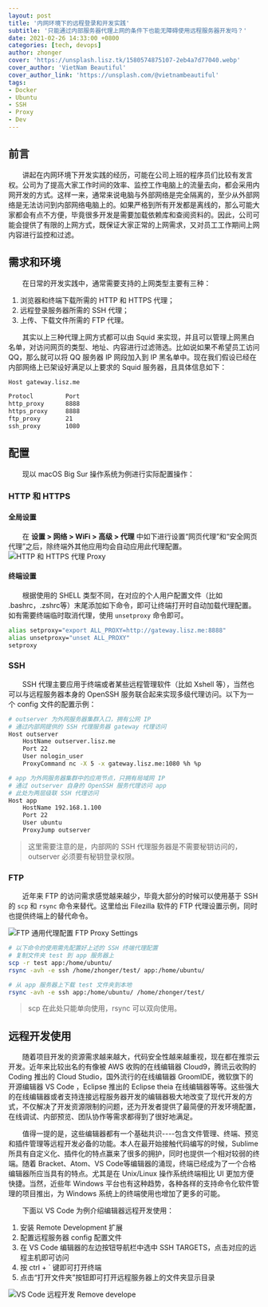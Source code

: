 ```yaml
---
layout: post
title: '内网环境下的远程登录和开发实践'
subtitle: '只能通过内部服务器代理上网的条件下也能无障碍使用远程服务器开发吗？'
date: 2021-02-26 14:33:00 +0800
categories: [tech, devops]
author: zhonger
cover: 'https://unsplash.lisz.tk/1580574875107-2eb4a7d77040.webp'
cover_author: 'VietNam Beautiful'
cover_author_link: 'https://unsplash.com/@vietnambeautiful'
tags: 
- Docker
- Ubuntu
- SSH
- Proxy
- Dev
---
```


## 前言

&emsp;&emsp;讲起在内网环境下开发实践的经历，可能在公司上班的程序员们比较有发言权。公司为了提高大家工作时间的效率、监控工作电脑上的流量去向，都会采用内网开发的方式。这样一来，通常来说电脑与外部网络是完全隔离的，至少从外部网络是无法访问到内部网络电脑上的。如果严格到所有开发都是离线的，那么可能大家都会有点不方便，毕竟很多开发是需要加载依赖库和查阅资料的。因此，公司可能会提供了有限的上网方式，既保证大家正常的上网需求，又对员工工作期间上网内容进行监控和过滤。

## 需求和环境

&emsp;&emsp;在日常的开发实践中，通常需要支持的上网类型主要有三种：

1. 浏览器和终端下载所需的 HTTP 和 HTTPS 代理；
2. 远程登录服务器所需的 SSH 代理；
3. 上传、下载文件所需的 FTP 代理。

&emsp;&emsp;其实以上三种代理上网方式都可以由 Squid 来实现，并且可以管理上网黑白名单，对访问网页的类型、地址、内容进行过滤筛选。比如说如果不希望员工访问 QQ，那么就可以将 QQ 服务器 IP 网段加入到 IP 黑名单中。现在我们假设已经在内部网络上已架设好满足以上要求的 Squid 服务器，且具体信息如下：

```bash
Host gateway.lisz.me

Protocl         Port
http_proxy      8888
https_proxy     8888
ftp_proxy       21
ssh_proxy       1080
```

## 配置

&emsp;&emsp;现以 macOS Big Sur 操作系统为例进行实际配置操作：

### HTTP 和 HTTPS

#### 全局设置

&emsp;&emsp;在 **设置 > 网络 > WiFi > 高级 > 代理** 中如下进行设置“网页代理”和“安全网页代理”之后，除终端外其他应用均会自动应用此代理配置。
![HTTP 和 HTTPS 代理 Proxy](https://i.lisz.top/blog/z3DnTh.webp)

#### 终端设置

&emsp;&emsp;根据使用的 SHELL 类型不同，在对应的个人用户配置文件（比如 .bashrc，.zshrc等）末尾添加如下命令，即可让终端打开时自动加载代理配置。如有需要终端临时取消代理，使用 `unsetproxy` 命令即可。

```bash
alias setproxy="export ALL_PROXY=http://gateway.lisz.me:8888"
alias unsetproxy="unset ALL_PROXY"
setproxy
```

### SSH

&emsp;&emsp;SSH 代理主要应用于终端或者某些远程管理软件（比如 Xshell 等），当然也可以与远程服务器本身的 OpenSSH 服务联合起来实现多级代理访问。以下为一个 config 文件的配置示例：

```bash
# outserver 为外网服务器集群入口，拥有公网 IP
# 通过内部网提供的 SSH 代理服务器 gateway 代理访问
Host outserver
    HostName outserver.lisz.me
    Port 22
    User nologin_user
    ProxyCommand nc -X 5 -x gateway.lisz.me:1080 %h %p

# app 为外网服务器集群中的应用节点，只拥有局域网 IP
# 通过 outserver 自身的 OpenSSH 服务代理访问 app
# 此处为两层级联 SSH 代理访问
Host app
    HostName 192.168.1.100
    Port 22
    User ubuntu
    ProxyJump outserver
```

> 这里需要注意的是，内部网的 SSH 代理服务器是不需要秘钥访问的，outserver 必须要有秘钥登录权限。

### FTP

&emsp;&emsp;近年来 FTP 的访问需求感觉越来越少，毕竟大部分的时候可以使用基于 SSH 的 `scp` 和 `rsync` 命令来替代。这里给出 Filezilla 软件的 FTP 代理设置示例，同时也提供终端上的替代命令。

![FTP 通用代理配置 FTP Proxy Settings](https://i.lisz.top/blog/DkWnSx.webp)

```bash
# 以下命令的使用需先配置好上述的 SSH 终端代理配置
# 复制文件夹 test 到 app 服务器上
scp -r test app:/home/ubuntu/
rsync -avh -e ssh /home/zhonger/test/ app:/home/ubuntu/

# 从 app 服务器上下载 test 文件夹到本地
rsync -avh -e ssh app:/home/ubuntu/ /home/zhonger/test/
```

> scp 在此处只能单向使用，rsync 可以双向使用。

## 远程开发使用

&emsp;&emsp;随着项目开发的资源需求越来越大，代码安全性越来越重视，现在都在推崇云开发。近年来比较出名的有像被 AWS 收购的在线编辑器 Cloud9，腾讯云收购的 Coding 推出的 Cloud Studio，国外流行的在线编辑器 GroomIDE，微软旗下的开源编辑器 VS Code ，Eclipse 推出的 Eclipse theia 在线编辑器等等。这些强大的在线编辑器或者支持连接远程服务器开发的编辑器极大地改变了现代开发的方式，不仅解决了开发资源限制的问题，还为开发者提供了最简便的开发环境配置，在线调试、内部预览、团队协作等需求都得到了很好地满足。

&emsp;&emsp;值得一提的是，这些编辑器都有一个基础共识----包含文件管理、终端、预览和插件管理等远程开发必备的功能。本人在最开始接触代码编写的时候，Sublime 所具有自定义化、插件化的特点赢来了很多的拥护，同时也提供一个相对较弱的终端。随着 Bracket、Atom、VS Code等编辑器的涌现，终端已经成为了一个合格编辑器所应当具有的特点。尤其是在 Unix/Linux 操作系统终端相比 UI 更加方便快捷。当然，近些年 Windows 平台也有这种趋势，各种各样的支持命令化软件管理的项目推出，为 Windows 系统上的终端使用也增加了更多的可能。

&emsp;&emsp;下面以 VS Code 为例介绍编辑器远程开发使用：

1. 安装 Remote Development 扩展
2. 配置远程服务器 config 配置文件
3. 在 VS Code 编辑器的左边按钮导航栏中选中 SSH TARGETS，点击对应的远程主机即可访问
4. 按 ctrl + ` 键即可打开终端
5. 点击“打开文件夹”按钮即可打开远程服务器上的文件夹显示目录

![VS Code 远程开发 Remove develope](https://i.lisz.top/blog/zw3gDC.webp)
